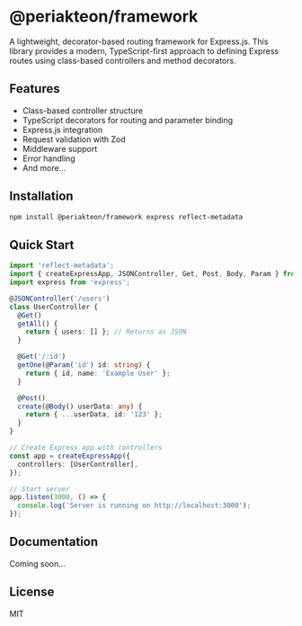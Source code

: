 # @periakteon/framework

A lightweight, decorator-based routing framework for Express.js. This library provides a modern, TypeScript-first approach to defining Express routes using class-based controllers and method decorators.

## Features

- Class-based controller structure
- TypeScript decorators for routing and parameter binding
- Express.js integration
- Request validation with Zod
- Middleware support
- Error handling
- And more...

## Installation

```bash
npm install @periakteon/framework express reflect-metadata
```

## Quick Start

```typescript
import 'reflect-metadata';
import { createExpressApp, JSONController, Get, Post, Body, Param } from '@periakteon/framework';
import express from 'express';

@JSONController('/users')
class UserController {
  @Get()
  getAll() {
    return { users: [] }; // Returns as JSON
  }

  @Get('/:id')
  getOne(@Param('id') id: string) {
    return { id, name: 'Example User' };
  }

  @Post()
  create(@Body() userData: any) {
    return { ...userData, id: '123' };
  }
}

// Create Express app with controllers
const app = createExpressApp({
  controllers: [UserController],
});

// Start server
app.listen(3000, () => {
  console.log('Server is running on http://localhost:3000');
});
```

## Documentation

Coming soon...

## License

MIT 